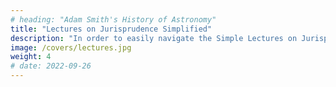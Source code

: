 ```yaml
---
# heading: "Adam Smith's History of Astronomy"
title: "Lectures on Jurisprudence Simplified"
description: "In order to easily navigate the Simple Lectures on Jurisprudence by Adam Smith, we've simplified it according to <a href='/solutions/superphysics/bullet-style-writing'>bullet-style writing</a>"
image: /covers/lectures.jpg
weight: 4
# date: 2022-09-26
---
```

